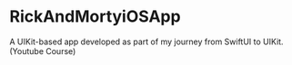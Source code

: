 # RickAndMortyiOSApp
A UIKit-based app developed as part of my journey from SwiftUI to UIKit. (Youtube Course) 
